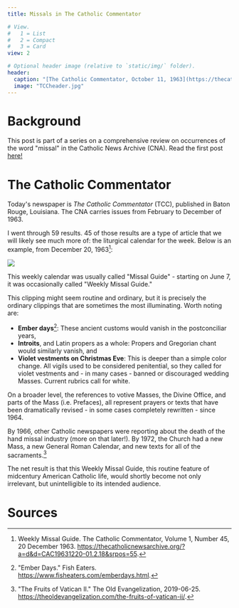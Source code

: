 ```yaml
---
title: Missals in The Catholic Commentator

# View.
#   1 = List
#   2 = Compact
#   3 = Card
view: 2

# Optional header image (relative to `static/img/` folder).
header:  
  caption: "[The Catholic Commentator, October 11, 1963](https://thecatholicnewsarchive.org/?a=d&d=CAC19631011-01.2.2&srpos=49)"
  image: "TCCheader.jpg"
---
```


# Background 

This post is part of a series on a comprehensive review on occurrences of the word "missal" in the Catholic News Archive (CNA). Read the first post [here!](https://sharonkabel.com/post/missalsotv/)

# The Catholic Commentator

Today's newspaper is _The Catholic Commentator_ (TCC), published in Baton Rouge, Louisiana. The CNA carries issues from February to December of 1963. 

I went through 59 results. 45 of those results are a type of article that we will likely see much more of: the liturgical calendar for the week. Below is an example, from December 20, 1963[^1]:

![](/uploads/missalCC/TCC1963.png)

This weekly calendar was usually called "Missal Guide" - starting on June 7, it was occasionally called "Weekly Missal Guide." 

This clipping might seem routine and ordinary, but it is precisely the ordinary clippings that are sometimes the most illuminating. Worth noting are: 

* **Ember days**[^2]: These ancient customs would vanish in the postconciliar years, 
* **Introits**, and Latin propers as a whole: Propers and Gregorian chant would similarly vanish, and
* **Violet vestments on Christmas Eve**: This is deeper than a simple color change. All vigils used to be considered penitential, so they called for violet vestments and - in many cases - banned or discouraged wedding Masses. Current rubrics call for white.

On a broader level, the references to votive Masses, the Divine Office, and parts of the Mass (i.e. Prefaces), all represent prayers or texts that have been dramatically revised - in some cases completely rewritten - since 1964. 

By 1966, other Catholic newspapers were reporting about the death of the hand missal industry (more on that later!). By 1972, the Church had a new Mass, a new General Roman Calendar, and new texts for all of the sacraments.[^3]

The net result is that this Weekly Missal Guide, this routine feature of midcentury American Catholic life,  would shortly become not only irrelevant, but unintelligible to its intended audience. 

# Sources 
[^1]: Weekly Missal Guide. The Catholic Commentator, Volume 1, Number 45, 20 December 1963. https://thecatholicnewsarchive.org/?a=d&d=CAC19631220-01.2.18&srpos=55. 
[^2]: "Ember Days." Fish Eaters. https://www.fisheaters.com/emberdays.html. 
[^3]: "The Fruits of Vatican II." The Old Evangelization, 2019-06-25. https://theoldevangelization.com/the-fruits-of-vatican-ii/.
